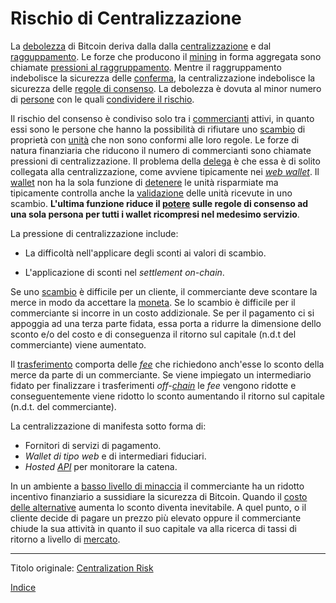 # Rischio di Centralizzazione



La [debolezza](ch004-axiom-of-resistance.md) di Bitcoin deriva dalla dalla [centralizzazione](ch101-glossary.md#centralizzazione) e dal [ragguppamento](ch101-glossary.md#raggruppamento-pooling). Le forze che producono il [mining](ch101-glossary.md#centro-di-mining-mine) in forma aggregata sono chiamate [pressioni al raggruppamento](ch039-pooling-pressure-risk.md). Mentre il raggruppamento indebolisce la sicurezza delle [conferma](ch101-glossary.md#conferma), la centralizzazione indebolisce la sicurezza delle [regole di consenso](ch101-glossary.md#regole-di-consenso). La debolezza è dovuta al minor numero di [persone](ch101-glossary.md#persona) con le quali [condividere il rischio](ch016-risk-sharing-principle.md).

Il rischio del consenso è condiviso solo tra i [commercianti](ch101-glossary.md#commerciante) attivi, in quanto essi sono le persone che hanno la possibilità di rifiutare uno [scambio](ch101-glossary.md#scambio) di proprietà con [unità](ch101-glossary.md#unità) che non sono conformi alle loro regole. Le forze di natura finanziaria che riducono il numero di commercianti sono chiamate pressioni di centralizzazione. Il problema della [delega](ch101-glossary.md#delegazione) è che essa è di solito collegata alla centralizzazione, come avviene tipicamente nei [_web wallet_](https://bitcoin.org/it/wallets/web/). Il [wallet](ch101-glossary.md#wallet) non ha la sola funzione di  [detenere](ch101-glossary.md#proprietario) le unità risparmiate ma tipicamente controlla anche la [validazione](ch101-glossary.md#validazione) delle unità ricevute in uno scambio. **L'ultima funzione riduce il [potere](ch101-glossary.md#potere) sulle regole di consenso ad una sola persona per tutti i wallet ricompresi nel medesimo servizio**.

La pressione di centralizzazione include:

* La difficoltà nell'applicare degli sconti ai valori di scambio.

* L'applicazione di sconti nel _settlement_ _on-chain_.

Se uno [scambio](ch101-glossary.md#scambio-di-unità) è difficile per un cliente, il commerciante deve scontare la merce in modo da accettare la [moneta](ch101-glossary.md#). Se lo scambio è difficile per il commerciante si incorre in un costo addizionale. Se per il pagamento ci si appoggia ad una terza parte fidata, essa porta a ridurre la dimensione dello sconto e/o del costo e di conseguenza il ritorno sul capitale (n.d.t del commerciante) viene aumentato.

Il [trasferimento](ch101-glossary.md#trasferimento) comporta delle [_fee_](ch101-glossary.md#commissioni-di-transazione-fee) che richiedono anch'esse lo sconto della merce da parte di un commerciante. Se viene impiegato un intermediario fidato per finalizzare i trasferimenti _off-[chain](ch101-glossary.md#catena)_  le _fee_ vengono ridotte e conseguentemente viene ridotto lo sconto aumentando il ritorno sul capitale (n.d.t. del commerciante).

La centralizzazione di manifesta sotto forma di:

* Fornitori di servizi di pagamento.
* _Wallet di tipo web_ e di intermediari fiduciari.
* _Hosted [API](https://it.wikipedia.org/wiki/Application_programming_interface)_ per monitorare la catena. 

 In un ambiente a [basso livello di minaccia](ch033-threat-level-paradox.md) il commerciante ha un ridotto incentivo finanziario a sussidiare la sicurezza di Bitcoin. Quando il [costo delle alternative](https://en.wikipedia.org/wiki/Foreign_exchange_controls) aumenta lo sconto diventa inevitabile. A quel punto, o il cliente decide di pagare un prezzo più elevato oppure il commerciante chiude la sua attività in quanto il suo capitale va alla ricerca di tassi di ritorno a livello di [mercato](ch101-glossary.md#mercato). 

---------
Titolo originale: [Centralization Risk](https://github.com/libbitcoin/libbitcoin-system/wiki/Centralization-Risk)

[Indice](/README.md)

